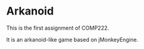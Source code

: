 # Arkanoid

This is the first assignment of COMP222.

It is an arkanoid-like game based on jMonkeyEngine.
